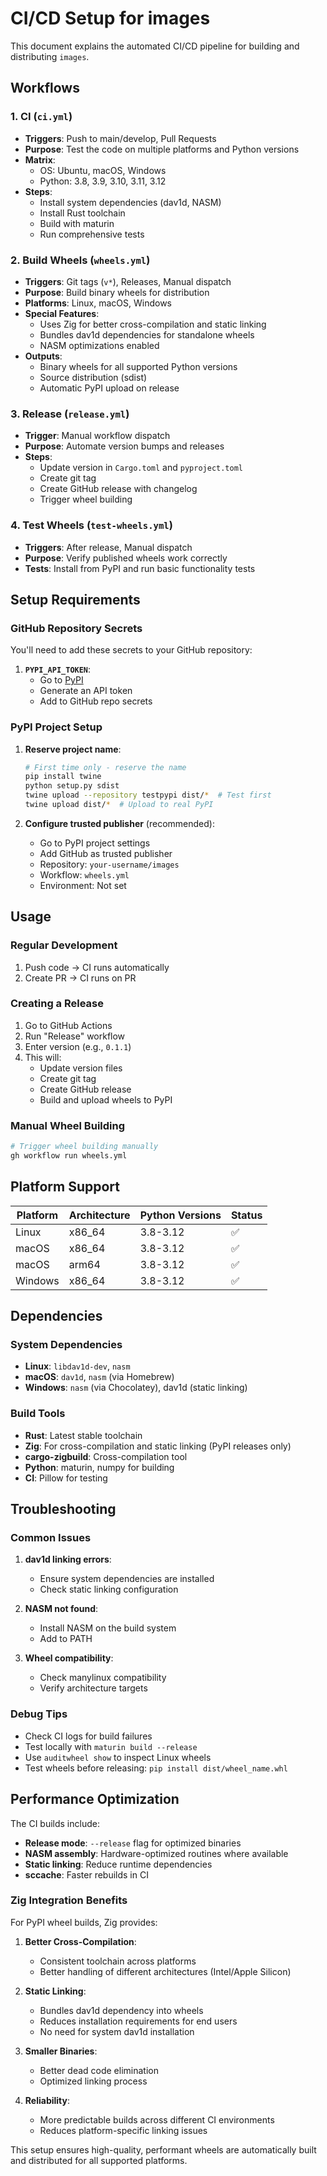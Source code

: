 # CI/CD Setup for images

This document explains the automated CI/CD pipeline for building and distributing `images`.

## Workflows

### 1. **CI (`ci.yml`)**

- **Triggers**: Push to main/develop, Pull Requests
- **Purpose**: Test the code on multiple platforms and Python versions
- **Matrix**:
  - OS: Ubuntu, macOS, Windows
  - Python: 3.8, 3.9, 3.10, 3.11, 3.12
- **Steps**:
  - Install system dependencies (dav1d, NASM)
  - Install Rust toolchain
  - Build with maturin
  - Run comprehensive tests

### 2. **Build Wheels (`wheels.yml`)**

- **Triggers**: Git tags (`v*`), Releases, Manual dispatch
- **Purpose**: Build binary wheels for distribution
- **Platforms**: Linux, macOS, Windows
- **Special Features**:
  - Uses Zig for better cross-compilation and static linking
  - Bundles dav1d dependencies for standalone wheels
  - NASM optimizations enabled
- **Outputs**:
  - Binary wheels for all supported Python versions
  - Source distribution (sdist)
  - Automatic PyPI upload on release

### 3. **Release (`release.yml`)**

- **Trigger**: Manual workflow dispatch
- **Purpose**: Automate version bumps and releases
- **Steps**:
  - Update version in `Cargo.toml` and `pyproject.toml`
  - Create git tag
  - Create GitHub release with changelog
  - Trigger wheel building

### 4. **Test Wheels (`test-wheels.yml`)**

- **Triggers**: After release, Manual dispatch
- **Purpose**: Verify published wheels work correctly
- **Tests**: Install from PyPI and run basic functionality tests

## Setup Requirements

### GitHub Repository Secrets

You'll need to add these secrets to your GitHub repository:

1. **`PYPI_API_TOKEN`**:
   - Go to [PyPI](https://pypi.org/account/login/)
   - Generate an API token
   - Add to GitHub repo secrets

### PyPI Project Setup

1. **Reserve project name**:

   ```bash
   # First time only - reserve the name
   pip install twine
   python setup.py sdist
   twine upload --repository testpypi dist/*  # Test first
   twine upload dist/*  # Upload to real PyPI
   ```

2. **Configure trusted publisher** (recommended):
   - Go to PyPI project settings
   - Add GitHub as trusted publisher
   - Repository: `your-username/images`
   - Workflow: `wheels.yml`
   - Environment: Not set

## Usage

### Regular Development

1. Push code → CI runs automatically
2. Create PR → CI runs on PR

### Creating a Release

1. Go to GitHub Actions
2. Run "Release" workflow
3. Enter version (e.g., `0.1.1`)
4. This will:
   - Update version files
   - Create git tag
   - Create GitHub release
   - Build and upload wheels to PyPI

### Manual Wheel Building

```bash
# Trigger wheel building manually
gh workflow run wheels.yml
```

## Platform Support

| Platform | Architecture | Python Versions | Status |
| -------- | ------------ | --------------- | ------ |
| Linux    | x86_64       | 3.8-3.12        | ✅     |
| macOS    | x86_64       | 3.8-3.12        | ✅     |
| macOS    | arm64        | 3.8-3.12        | ✅     |
| Windows  | x86_64       | 3.8-3.12        | ✅     |

## Dependencies

### System Dependencies

- **Linux**: `libdav1d-dev`, `nasm`
- **macOS**: `dav1d`, `nasm` (via Homebrew)
- **Windows**: `nasm` (via Chocolatey), dav1d (static linking)

### Build Tools

- **Rust**: Latest stable toolchain
- **Zig**: For cross-compilation and static linking (PyPI releases only)
- **cargo-zigbuild**: Cross-compilation tool
- **Python**: maturin, numpy for building
- **CI**: Pillow for testing

## Troubleshooting

### Common Issues

1. **dav1d linking errors**:

   - Ensure system dependencies are installed
   - Check static linking configuration

2. **NASM not found**:

   - Install NASM on the build system
   - Add to PATH

3. **Wheel compatibility**:
   - Check manylinux compatibility
   - Verify architecture targets

### Debug Tips

- Check CI logs for build failures
- Test locally with `maturin build --release`
- Use `auditwheel show` to inspect Linux wheels
- Test wheels before releasing: `pip install dist/wheel_name.whl`

## Performance Optimization

The CI builds include:

- **Release mode**: `--release` flag for optimized binaries
- **NASM assembly**: Hardware-optimized routines where available
- **Static linking**: Reduce runtime dependencies
- **sccache**: Faster rebuilds in CI

### Zig Integration Benefits

For PyPI wheel builds, Zig provides:

1. **Better Cross-Compilation**:

   - Consistent toolchain across platforms
   - Better handling of different architectures (Intel/Apple Silicon)

2. **Static Linking**:

   - Bundles dav1d dependency into wheels
   - Reduces installation requirements for end users
   - No need for system dav1d installation

3. **Smaller Binaries**:

   - Better dead code elimination
   - Optimized linking process

4. **Reliability**:
   - More predictable builds across different CI environments
   - Reduces platform-specific linking issues

This setup ensures high-quality, performant wheels are automatically built and distributed for all supported platforms.
